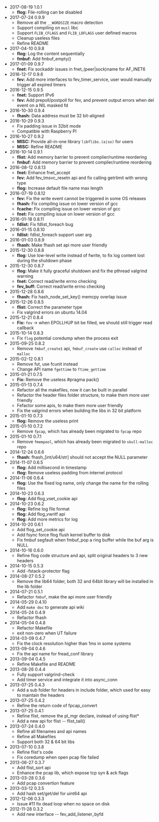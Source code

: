 * 2017-08-19 1.0.1
   * **flog:** File-rolling can be disabled
* 2017-07-24 0.9.9
   * Remove all the `__WORDSIZE` macro detection
   * Support compiling on `musl` libc
   * Support `FLIB_CFLAGS` and `FLIB_LDFLAGS` user defined macros
   * Cleanup useless files
   * Refine README
* 2017-04-10 0.9.8
   * **flog:** Log the content sequentially
   * **fmbuf:** Add fmbuf_empty()
* 2017-01-09 0.9.7
   * **fnet:** Fix sockaddr issues in fnet_(peer|sock)name for AF_INET6
* 2016-12-17 0.9.6
   * **fev:** Add more interfaces to fev_timer_service, user would manually trigger all expired timers
* 2016-12-15 0.9.5
   * **fnet:** Support IPv6
   * **fev:** Add prepoll/postpoll for fev, and prevent output errors when del event on a NIL masked fd
* 2016-10-30 0.9.4
   * **fhash:** Data address must be 32 bit-aligned
* 2016-10-29 0.9.3
   * Fix padding issue in 32bit mode
   * Compatible with Raspberry PI
* 2016-10-27 0.9.2
   * **MISC:** Provide all-in-one library `libflibs.(a|so)` for users
   * **MISC:** Refine README
* 2016-10-14 0.9.1
   * **flist:** Add memory barrier to prevent complier/runtime reordering
   * **fmbuf:** Add memory barrier to prevent complier/runtime reordering
* 2016-08-12 0.8.13
   * **fnet:** Enhance fnet_accept
   * **fev:** Add fev_tmsvc_resetn api and fix calling getrlimit with wrong type
   * **flog:** Increase default file name max length
* 2016-07-19 0.8.12
   * **fev:** Fix the write event cannot be triggered in some OS releases
   * **fhash:** Fix compiling issue on lower version of gcc
   * **fcache:** Fix compiling issue on lower version of gcc
   * **fnet:** Fix compiling issue on lower version of gcc
* 2016-01-18 0.8.11
   * **fdlist:** Fix fdlist_foreach bug
* 2016-01-15 0.8.10
   * **fdlist:** fdlist_foreach support user arg
* 2016-01-03 0.8.9
   * **fhash:** Make fhash set api more user friendly
* 2015-12-30 0.8.8
   * **flog:** Use low-level write instead of fwrite, to fix log content lost during the shutdown phase
* 2015-12-30 0.8.7
   * **flog:** Make it fully graceful shutdown and fix the pthread valgrind warning
   * **fnet:** Correct read/write errno checking
   * **fev_buff:** Correct read/write errno checking
* 2015-12-28 0.8.6
   * **fhash:** Fix hash_node_set_key() memcpy overlap issue
* 2015-12-26 0.8.5
   * **flist:** Correct the parameter type
   * Fix valgrind errors on ubuntu 14.04
* 2015-12-21 0.8.4
   * **Fix:** `fev` -> when EPOLLHUP bit be filled, we should still trigger read callback
* 2015-10-14 0.8.3
   * Fix `flog` potential coredump when the process exit
* 2015-09-25 0.8.2
   * Remove `fmbuf_create1` api, `fmbuf_create` use `calloc` instead of `malloc`
* 2015-02-12 0.8.1
   * Remove fut, use fcunit instead
   * Change API name `fgettime` to `ftime_gettime`
* 2015-01-21 0.7.5
   * **Fix:** Remove the useless #pragma pack()
* 2015-01-13 0.7.4
   * Refactor all the makefiles, now it can be built in parallel
   * Refactor the header files folder structure, to make them more user friendly
   * Fefactor some apis, to make them more user friendly
   * Fix the valgrind errors when building the libs in 32 bit platform
* 2015-01-10 0.7.3
   * **flog:** Remove the useless print
* 2015-01-10 0.7.2
   * Remove `fpcap`, which has already been migrated to `fpcap` repo
* 2015-01-10 0.7.1
   * Remove `fmempool`, which has already been migrated to `skull-malloc` repo
* 2014-12-24 0.6.6
   * **fhash:** fhash_[int/u64/str] should not accept the NULL parameter
* 2014-11-07 0.6.5
   * **flog:** Add millisecond in timestamp
   * **flog:** Remove useless padding from internel protocol
* 2014-11-06 0.6.4
   * **flog:** Use the fixed log name, only change the name for the rolling files
* 2014-10-23 0.6.3
   * **flog:** Add flog_vset_cookie api
* 2014-10-23 0.6.2
   * **flog:** Refine log file format
   * **flog:** Add flog_vwritf api
   * **flog:** Add more metrics for log
* 2014-10-20 0.6.1
   * Add flog_set_cookie api
   * Add fsync force flog flush kernel buffer to disk
   * Fix fmbuf segfault when fmbuf_pop a ring buffer while the buf arg is NULL
* 2014-10-16 0.6.0
   * Refine flog code structure and api, split original headers to 3 new headers
* 2014-10-15 0.5.3
   * Add -fstack-protector flag
* 2014-08-27 0.5.2
   * Remove the lib64 folder, both 32 and 64bit library will be installed in the lib folder
* 2014-07-21 0.5.1
   * Refactor `fmbuf`, make the api more user friendly
* 2014-05-29 0.4.10
   * Add `make doc` to generate api wiki
* 2014-05-24 0.4.9
   * Refactor fhash
* 2014-05-04 0.4.8
   * Refactor Makefile
   * exit non-zero when UT failure
* 2014-03-09 0.4.7
   * Fix the clock resolution higher than 1ms in some systems
* 2013-09-04 0.4.6
   * Fix the api name for fread_conf library
* 2013-09-04 0.4.5
   * Refine Makefile and README
* 2013-08-26 0.4.4
   * Fully support valgrind-check
   * Add timer service and integrate it into async_conn
* 2013-07-25 0.4.3
   * Add a sub folder for headers in include folder, which used for easy to maintain the headers
* 2013-07-25 0.4.2
   * Refine the return code of fpcap_convert
* 2013-07-25 0.4.1
   * Refine flist, remove the pl_mgr declare, instead of using flist*
   * Add a new api for flist -- flist_tail()
* 2013-07-24 0.4.0
   * Refine all filenames and api names
   * Refine all Makefiles
   * Support both 32 & 64 bit libs
* 2013-07-10 0.3.8
   * Refine flist's code
   * Fix coredump when open pcap file failed
* 2013-06-27 0.3.7
   * Add flist_sort api
   * Enhance the pcap lib, which expose tcp syn & ack flags
* 2013-03-28 0.3.6
   * Add pcap convertion feature
* 2013-03-12 0.3.5
   * Add hash set/get/del for uint64 api
* 2012-12-06 0.3.3
   * Issue #11 fix dead loop when no space on disk
* 2012-11-28 0.3.2
   * Add new interface -- fev_add_listener_byfd
